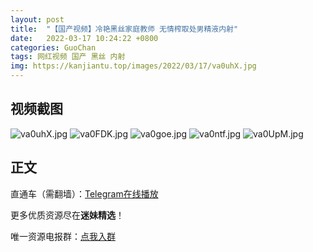 ```yaml
---
layout: post
title:  "【国产视频】冷艳黑丝家庭教师 无情榨取处男精液内射"
date:   2022-03-17 10:24:22 +0800
categories: GuoChan
tags: 网红视频 国产 黑丝 内射
img: https://kanjiantu.top/images/2022/03/17/va0uhX.jpg
---
```



## 视频截图

![va0uhX.jpg](https://kanjiantu.top/images/2022/03/17/va0uhX.jpg)
![va0FDK.jpg](https://kanjiantu.top/images/2022/03/17/va0FDK.jpg)
![va0goe.jpg](https://kanjiantu.top/images/2022/03/17/va0goe.jpg)
![va0ntf.jpg](https://kanjiantu.top/images/2022/03/17/va0ntf.jpg)
![va0UpM.jpg](https://kanjiantu.top/images/2022/03/17/va0UpM.jpg)

## 正文

直通车（需翻墙）：[Telegram在线播放](https://t.me/mimeijingxuan/106)

更多优质资源尽在**迷妹精选**！

唯一资源电报群：[点我入群](https://t.me/mimeijingxuan)



